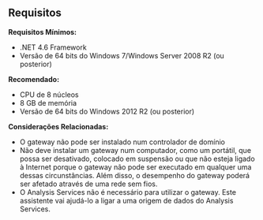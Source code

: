 ## <a name="requirements"></a>Requisitos
**Requisitos Mínimos:**

* .NET 4.6 Framework
* Versão de 64 bits do Windows 7/Windows Server 2008 R2 (ou posterior)

**Recomendado:**

* CPU de 8 núcleos
* 8 GB de memória
* Versão de 64 bits do Windows 2012 R2 (ou posterior)

**Considerações Relacionadas:**

* O gateway não pode ser instalado num controlador de domínio
* Não deve instalar um gateway num computador, como um portátil, que possa ser desativado, colocado em suspensão ou que não esteja ligado à Internet porque o gateway não pode ser executado em qualquer uma dessas circunstâncias. Além disso, o desempenho do gateway poderá ser afetado através de uma rede sem fios.
* O Analysis Services não é necessário para utilizar o gateway. Este assistente vai ajudá-lo a ligar a uma origem de dados do Analysis Services.

